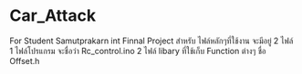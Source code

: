 # Car_Attack
For Student Samutprakarn int Finnal Project 
สำหรับ ไฟล์หลักๆที่ใช้งาน จะมีอยู่ 2 ไฟล์
1 ไฟล์โปรแกรม จะชื่อว่า Rc_control.ino
2 ไฟล์ libary ที่ใช้เก็บ Function ต่างๆ ชื่อ Offset.h
